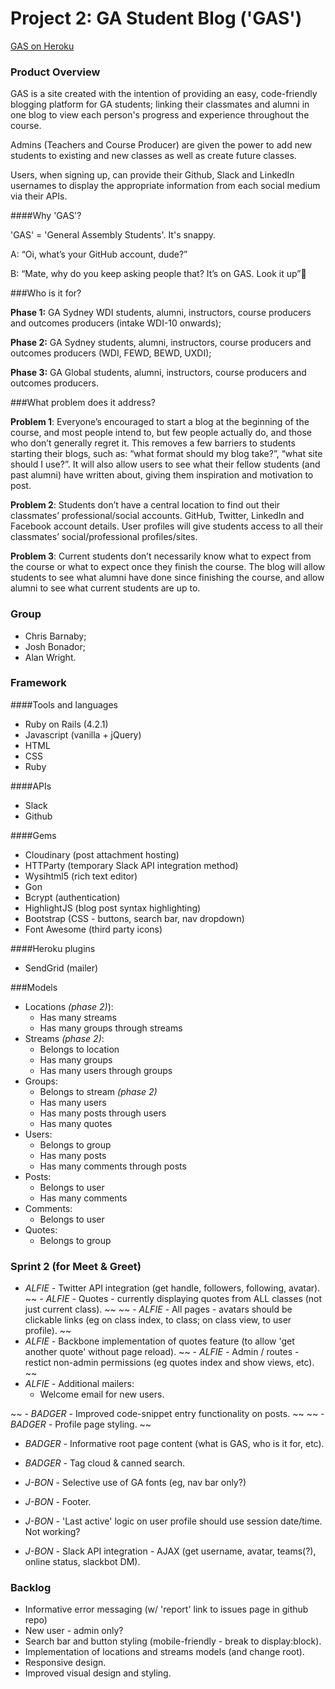 # Project 2: GA Student Blog ('GAS')

[GAS on Heroku](https://gas-ga.herokuapp.com)

### Product Overview
GAS is a site created with the intention of providing an easy, code-friendly blogging platform for GA students; linking their classmates and alumni in one blog to view each person's progress and experience throughout the course. 

Admins (Teachers and Course Producer) are given the power to add new students to existing and new classes as well as create future classes. 

Users, when signing up, can provide their Github, Slack and LinkedIn usernames to display the appropriate information from each social medium via their APIs. 

####Why 'GAS'?

'GAS' = 'General Assembly Students'. It's snappy. 

A: “Oi, what’s your GitHub account, dude?”

B: “Mate, why do you keep asking people that? It’s on GAS. Look it up”


###Who is it for?

**Phase 1:** GA Sydney WDI students, alumni, instructors, course producers and outcomes producers (intake WDI-10 onwards);

**Phase 2:** GA Sydney students, alumni, instructors, course producers and outcomes producers (WDI, FEWD, BEWD, UXDI);

**Phase 3:** GA Global students, alumni, instructors, course producers and outcomes producers.

###What problem does it address?

**Problem 1**: Everyone’s encouraged to start a blog at the beginning of the course, and most people intend to, but few people actually do, and those who don’t generally regret it. This removes a few barriers to students starting their blogs, such as: “what format should my blog take?”, “what site should I use?”. It will also allow users to see what their fellow students (and past alumni) have written about, giving them inspiration and motivation to post. 

**Problem 2**: Students don’t have a central location to find out their classmates’ professional/social accounts. GitHub, Twitter, LinkedIn and Facebook account details. User profiles will give students access to all their classmates’ social/professional profiles/sites.

**Problem 3**: Current students don’t necessarily know what to expect from the course or what to expect once they finish the course. The blog will allow students to see what alumni have done since finishing the course, and allow alumni to see what current students are up to.

### Group
- Chris Barnaby;
- Josh Bonador;
- Alan Wright.

### Framework
####Tools and languages
- Ruby on Rails (4.2.1)
- Javascript (vanilla + jQuery)
- HTML
- CSS
- Ruby

####APIs
- Slack
- Github

####Gems
- Cloudinary (post attachment hosting)
- HTTParty (temporary Slack API integration method)
- Wysihtml5 (rich text editor)
- Gon 
- Bcrypt (authentication)
- HighlightJS (blog post syntax highlighting)
- Bootstrap (CSS - buttons, search bar, nav dropdown)
- Font Awesome (third party icons)

####Heroku plugins
- SendGrid (mailer)

###Models

- Locations *(phase 2)*): 
  - Has many streams
  - Has many groups through streams
- Streams *(phase 2)*:
  - Belongs to location
  - Has many groups 
  - Has many users through groups
- Groups:
  - Belongs to stream *(phase 2)*
  - Has many users
  - Has many posts through users
  - Has many quotes
- Users:
  - Belongs to group
  - Has many posts
  - Has many comments through posts
- Posts:
  - Belongs to user
  - Has many comments
- Comments:
  - Belongs to user
- Quotes:
  - Belongs to group 

### Sprint 2 (for Meet & Greet)


- *ALFIE -* Twitter API integration (get handle, followers, following, avatar).
~~ - *ALFIE -* Quotes - currently displaying quotes from ALL classes (not just current class). ~~ 
~~ - *ALFIE -* All pages - avatars should be clickable links (eg on class index, to class; on class view, to user profile). ~~   
- *ALFIE -* Backbone implementation of quotes feature (to allow 'get another quote' without page reload).
~~ - *ALFIE -* Admin / routes - restict non-admin permissions (eg quotes index and show views, etc). ~~ 
- *ALFIE -* Additional mailers:
  - Welcome email for new users.

~~ - *BADGER -* Improved code-snippet entry functionality on posts. ~~ 
~~  - *BADGER -* Profile page styling. ~~ 
- *BADGER -* Informative root page content (what is GAS, who is it for, etc).
- *BADGER -* Tag cloud & canned search.

- *J-BON -* Selective use of GA fonts (eg, nav bar only?)
- *J-BON -* Footer. 
- *J-BON -* 'Last active' logic on user profile should use session date/time. Not working?
- *J-BON -* Slack API integration - AJAX (get username, avatar, teams(?), online status, slackbot DM).

### Backlog

- Informative error messaging (w/ 'report' link to issues page in github repo)
- New user - admin only?
- Search bar and button styling (mobile-friendly - break to display:block).
- Implementation of locations and streams models (and change root).
- Responsive design.
- Improved visual design and styling.



